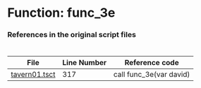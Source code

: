 # Function: func_3e
### References in the original script files

#

| File | Line Number | Reference code |
| --- | --- | --- |
| [tavern01.tsct](../../../out/tavern01.tsct#L317) | 317 | call func_3e(var david) |
